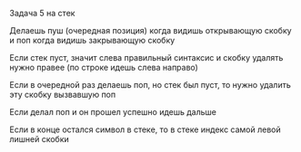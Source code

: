 Задача 5 на стек

Делаешь пуш (очередная позиция) когда видишь открывающую скобку и поп когда видишь закрывающую скобку

Если стек пуст, значит слева правильный синтаксис и скобку удалять нужно правее (по строке идешь слева направо)

Если в очередной раз делаешь поп, но стек был пуст, то нужно удалить эту скобку вызвавшую поп

Если делал поп и он прошел успешно идешь дальше

Если в конце остался символ в стеке, то в стеке индекс самой левой лишней скобки
